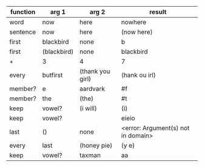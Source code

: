 | function | arg 1       | arg 2            | result                             |
|----------|-------------|------------------|------------------------------------|
| word     | now         | here             | nowhere                            |
| sentence | now         | here             | (now here)                         |
| first    | blackbird   | none             | b                                  |
| first    | (blackbird) | none             | blackbird                          |
| +        | 3           | 4                | 7                                  |
| every    | butfirst    | (thank you girl) | (hank ou irl)                      |
| member?  | e           | aardvark         | #f                                 |
| member?  | the         | (the)            | #t                                 |
| keep     | vowel?      | (i will)         | (i)                                |
| keep     | vowel?      |                  | eieio                              |
| last     | ()          | none             | <error: Argument(s) not in domain> |
| every    | last        | (honey pie)      | (y e)                              |
| keep     | vowel?      | taxman           | aa                                 |




